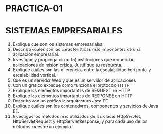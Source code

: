 # PRACTICA-01

# SISTEMAS EMPRESARIALES #



1. Explique que son los sistemas empresariales.
2. Describa cuales son las características más importantes de una aplicación empresarial.
3. Investigue y proponga cinco (5) instituciones que requerirían aplicaciones de misión crítica.
Justifique su respuesta.
4. Explique cuáles son las diferencias entre la escalabilidad horizontal y escalabilidad vertical.
5. Que es un servidor Web y que es un servidor de aplicaciones
6. Con un gráfico explique cómo funciona el protocolo HTTP
7. Explique los elementos importantes de REQUEST en HTTP
8. Explique los elementos importantes de RESPONSE en HTTP
9. Describa con un gráfico la arquitectura Java EE
10. Explique cuáles son los contenedores, componentes y servicios de Java EE.
11. Investigue los métodos más utilizados de las clases HttpServlet, HttpServletRequest y
HttpServletResponse, y para cada uno de los métodos muestre un ejemplo.


